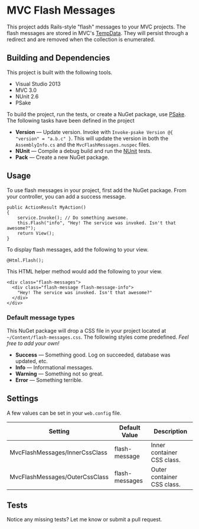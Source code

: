 # MVC Flash Messages

This project adds Rails-style "flash" messages to your MVC projects. The flash messages are stored in MVC's [TempData](http://msdn.microsoft.com/en-us/library/system.web.mvc.tempdatadictionary.aspx). They will persist through a redirect and are removed when the collection is enumerated.

## Building and Dependencies

This project is built with the following tools.

- Visual Studio 2013
- MVC 3.0
- NUnit 2.6
- PSake

To build the project, run the tests, or create a NuGet package, use [PSake](https://github.com/psake/psake). The following tasks have been defined in the project

- **Version** &mdash; Update version. Invoke with `Invoke-psake Version @{ "version" = "a.b.c" }`. This will update the version in both the `AssemblyInfo.cs` and the `MvcFlashMessages.nuspec` files.
- **NUnit** &mdash; Compile a debug build and run the [NUnit](http://nunit.org) tests.
- **Pack** &mdash; Create a new NuGet package.

## Usage

To use flash messages in your project, first add the NuGet package. From your controller, you can add a success message.

    public ActionResult MyAction()
	{ 
        service.Invoke(); // Do something awesome.
        this.Flash("info", "Hey! The service was invoked. Isn't that awesome?");
        return View();
    }

To display flash messages, add the following to your view.

    @Html.Flash();

This HTML helper method would add the following to your view.

    <div class="flash-messages">
      <div class="flash-message flash-message-info">
        "Hey! The service was invoked. Isn't that awesome?"
      </div>
    </div>

### Default message types

This NuGet package will drop a CSS file in your project located at `~/Content/flash-messages.css`. The following styles come predefined. *Feel free to add your own!*

- **Success** &mdash; Something good. Log on succeeded, database was updated, etc.
- **Info** &mdash; Informational messages.
- **Warning** &mdash; Something not so great.
- **Error** &mdash; Something terrible.

## Settings

A few values can be set in your `web.config` file.

| Setting | Default Value | Description |
|---------|---------------|-------------|
| MvcFlashMessages/InnerCssClass | flash-message | Inner container CSS class. |
| MvcFlashMessages/OuterCssClass | flash-messages | Outer container CSS class. |

## Tests

Notice any missing tests? Let me know or submit a pull request.